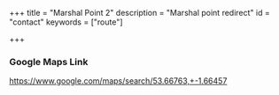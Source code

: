 +++
title = "Marshal Point 2"
description = "Marshal point redirect"
id = "contact"
keywords = ["route"]

+++

<script>
    window.location = 'https://www.google.com/maps/search/53.66763,+-1.66457';
</script>

### Google Maps Link

https://www.google.com/maps/search/53.66763,+-1.66457

